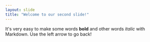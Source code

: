 ```yaml
---
layout: slide
title: "Welcome to our second slide!"
---
```

It's very easy to make some words **bold** and other words *italic* with Markdown.
Use the left arrow to go back!
